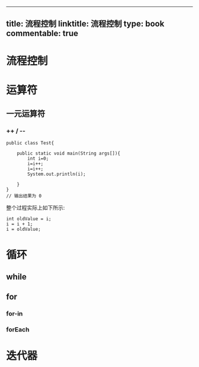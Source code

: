 
---
title: 流程控制
linktitle: 流程控制
type: book
commentable: true
---

# 流程控制

# 运算符

## 一元运算符

### ++ / --

```
public class Test{

    public static void main(String args[]){
        int i=0;
        i=i++;
        i=i++;
        System.out.println(i);

    }
}
// 输出结果为 0
```

整个过程实际上如下所示:

```
int oldValue = i;
i = i + 1;
i = oldValue;
```

# 循环

## while

## for

### for-in

### forEach

# 迭代器

    